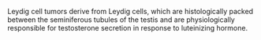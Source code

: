 Leydig cell tumors derive from Leydig cells, which are histologically packed between the seminiferous tubules of the testis and are physiologically responsible for testosterone secretion in response to luteinizing hormone.